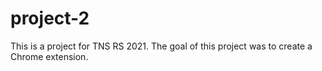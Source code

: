 # project-2

This is a project for TNS RS 2021. The goal of this project was to create a Chrome extension.
